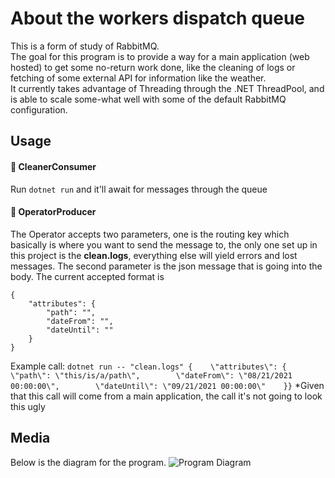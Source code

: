 # About the workers dispatch queue
This is a form of study of RabbitMQ.\
The goal for this program is to provide a way for a main application (web hosted) to get some no-return work done, like the cleaning of logs or fetching of some external API for information like the weather.\
It currently takes advantage of Threading through the .NET ThreadPool, and is able to scale some-what well with some of the default RabbitMQ configuration.

## Usage
#### 🧽 CleanerConsumer
Run `dotnet run` and it'll await for messages through the queue
#### 👮 OperatorProducer
The Operator accepts two parameters, one is the routing key which basically is where you want to send the message to, the only one set up in this project is the **clean.logs**, everything else will yield errors and lost messages. The second parameter is the json message that is going into the body. The current accepted format is 
```
{
    "attributes": {
        "path": "",
        "dateFrom": "",
        "dateUntil": ""
    }
}
```
Example call: `dotnet run -- "clean.logs" {    \"attributes\": {        \"path\": \"this/is/a/path\",        \"dateFrom\": \"08/21/2021 00:00:00\",        \"dateUntil\": \"09/21/2021 00:00:00\"    }}`
*Given that this call will come from a main application, the call it's not going to look this ugly

## Media
Below is the diagram for the program.
![Program Diagram](https://svgshare.com/i/_68.svg)
